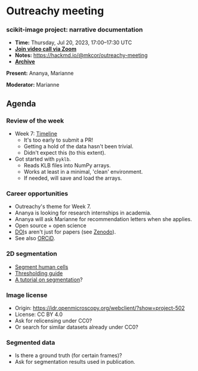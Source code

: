 # Outreachy meeting

### scikit-image project: narrative documentation

- **Time:** Thursday, Jul 20, 2023, 17:00–17:30 UTC
- **[Join video call via Zoom](https://us06web.zoom.us/j/88060567580?pwd=THRpaWFnSFNwK0Fycy9FVk5RYnV5UT09)**
- **Notes:** https://hackmd.io/@mkcor/outreachy-meeting
- **[Archive](https://github.com/scikit-image/skimage-archive/internships/Outreachy_2023-05/)**

**Present:** Ananya, Marianne

**Moderator:** Marianne


## Agenda

### Review of the week

- Week 7: [Timeline](https://hackmd.io/@mkcor/outreachy-roadmap)
    - It's too early to submit a PR!
    - Getting a hold of the data hasn't been trivial.
    - Didn't expect this (to this extent). 
- Got started with `pyklb`.
    - Reads KLB files into NumPy arrays.
    - Works at least in a minimal, 'clean' environment.
    - If needed, will save and load the arrays.

### Career opportunities

- Outreachy's theme for Week 7.
- Ananya is looking for research internships in academia.
- Ananya will ask Marianne for recommendation letters when she applies.
- Open source + open science
- [DOI](https://www.doi.org/)s aren't just for papers (see [Zenodo](https://zenodo.org/)).
- See also [ORCiD](https://orcid.org/).

### 2D segmentation

- [Segment human cells](https://scikit-image.org/docs/stable/auto_examples/applications/plot_human_mitosis.html)
- [Thresholding guide](https://scikit-image.org/docs/stable/auto_examples/applications/plot_thresholding_guide.html)
- [A tutorial on segmentation](https://emmanuelle.github.io/a-tutorial-on-segmentation.html)?

### Image license

- Origin: https://idr.openmicroscopy.org/webclient/?show=project-502
- License: CC BY 4.0
- Ask for relicensing under CC0?
- Or search for similar datasets already under CC0?

### Segmented data

- Is there a ground truth (for certain frames)?
- Ask for segmentation results used in publication.
